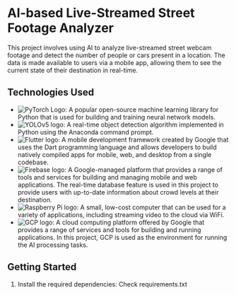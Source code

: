 # AI-based Live-Streamed Street Footage Analyzer

This project involves using AI to analyze live-streamed street webcam footage and detect the number of people or cars present in a location. The data is made available to users via a mobile app, allowing them to see the current state of their destination in real-time.

## Technologies Used

- ![PyTorch Logo](https://github.com/pytorch/pytorch/raw/master/docs/source/_static/img/pytorch-logo-dark.png): A popular open-source machine learning library for Python that is used for building and training neural network models.
- ![YOLOv5 logo](https://www.comet.com/docs/v2/img/icons/integrations/yolov5-logo.svg): A real-time object detection algorithm implemented in Python using the Anaconda command prompt.
- ![Flutter logo](https://flutter.dev/assets/flutter-lockup-c13da9c9303e26b8d5fc208d2a1fa20c1ef47eb021ecadf27046dea04ccebf6f.png): A mobile development framework created by Google that uses the Dart programming language and allows developers to build natively compiled apps for mobile, web, and desktop from a single codebase.
- ![Firebase logo](https://firebase.google.com/downloads/brand-guidelines/SVG/logo-logomark.svg): A Google-managed platform that provides a range of tools and services for building and managing mobile and web applications. The real-time database feature is used in this project to provide users with up-to-date information about crowd levels at their destination.
- ![Raspberry Pi logo](https://www.raspberrypi.org/app/uploads/2019/07/RPi-Logo-Reg-SCREEN.png): A small, low-cost computer that can be used for a variety of applications, including streaming video to the cloud via WiFi.
- ![GCP logo](https://cloud.google.com/_static/images/cloud/icons/favicons/onecloud/favicon.png): A cloud computing platform offered by Google that provides a range of services and tools for building and running applications. In this project, GCP is used as the environment for running the AI processing tasks.

## Getting Started

1. Install the required dependencies: Check requirements.txt

